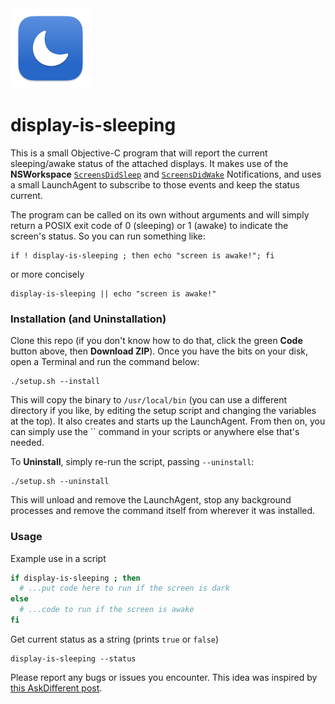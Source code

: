 <img src=icon.png width=128>

# display-is-sleeping

This is a small Objective-C program that will report the current sleeping/awake status of the attached displays. It makes use of the **NSWorkspace** [`ScreensDidSleep`][1] and [`ScreensDidWake`][2] Notifications, and uses a small LaunchAgent to subscribe to those events and keep the status current.

The program can be called on its own without arguments and will simply return a POSIX exit code of 0 (sleeping) or 1 (awake) to indicate the screen's status. So you can run something like:

```
if ! display-is-sleeping ; then echo "screen is awake!"; fi
```
or more concisely
```
display-is-sleeping || echo "screen is awake!"
```

### Installation (and Uninstallation)

Clone this repo (if you don't know how to do that, click the green **Code** button above, then **Download ZIP**). Once you have the bits on your disk, open a Terminal and run the command below:

```
./setup.sh --install
```

This will copy the binary to `/usr/local/bin` (you can use a different directory if you like, by editing the setup script and changing the variables at the top). It also creates and starts up the LaunchAgent. From then on, you can simply use the `` command in your scripts or anywhere else that's needed.

To **Uninstall**, simply re-run the script, passing `--uninstall`:
```
./setup.sh --uninstall
```
This will unload and remove the LaunchAgent, stop any background processes and remove the command itself from wherever it was installed.

### Usage

Example use in a script
```bash
if display-is-sleeping ; then
  # ...put code here to run if the screen is dark
else
  # ...code to run if the screen is awake
fi
```

Get current status as a string (prints `true` or `false`)
```
display-is-sleeping --status
```

Please report any bugs or issues you encounter. This idea was inspired by [this AskDifferent post](https://apple.stackexchange.com/questions/466236/check-if-display-sleep-on-apple-silicon-in-bash).

[1]: https://developer.apple.com/documentation/appkit/nsworkspacescreensdidsleepnotification
[2]: https://developer.apple.com/documentation/appkit/nsworkspacescreensdidwakenotification
